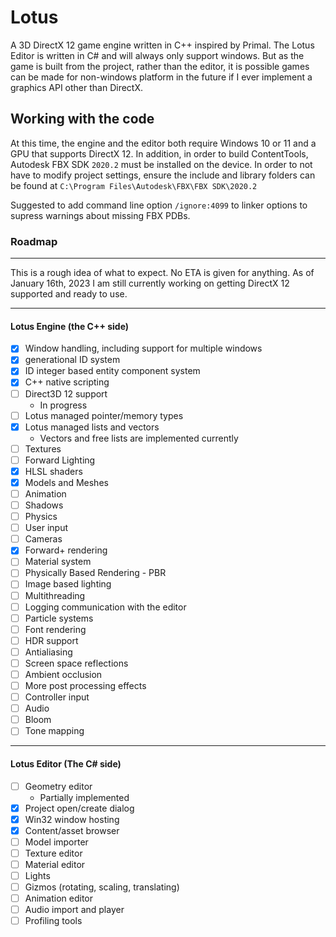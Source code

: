 # Lotus

A 3D DirectX 12 game engine written in C++ inspired by Primal. The Lotus Editor is written in C# and will always only support windows. But as the game is built from the project, rather than the editor, it is possible games can be made for non-windows platform in the future if I ever implement a graphics API other than DirectX.

## Working with the code
At this time, the engine and the editor both require Windows 10 or 11 and a GPU that supports DirectX 12. In addition, in order to build ContentTools, Autodesk FBX SDK `2020.2` must be installed on the device.
In order to not have to modify project settings, ensure the include and library folders can be found at `C:\Program Files\Autodesk\FBX\FBX SDK\2020.2`

Suggested to add command line option `/ignore:4099` to linker options to supress warnings about missing FBX PDBs.

### Roadmap
___
This is a rough idea of what to expect. No ETA is given for anything. As of January 16th, 2023 I am still currently working on getting DirectX 12 supported and ready to use.
___
#### Lotus Engine (the C++ side)
 + [X] Window handling, including support for multiple windows 
 + [X] generational ID system
 + [X] ID integer based entity component system
 + [X] C++ native scripting
 + [ ] Direct3D 12 support
   + In progress
 + [ ] Lotus managed pointer/memory types
 + [X] Lotus managed lists and vectors
   + Vectors and free lists are implemented currently
 + [ ] Textures
 + [ ] Forward Lighting
 + [X] HLSL shaders
 + [X] Models and Meshes
 + [ ] Animation
 + [ ] Shadows
 + [ ] Physics
 + [ ] User input
 + [ ] Cameras
 + [X] Forward+ rendering
 + [ ] Material system
 + [ ] Physically Based Rendering - PBR
 + [ ] Image based lighting
 + [ ] Multithreading
 + [ ] Logging communication with the editor
 + [ ] Particle systems
 + [ ] Font rendering
 + [ ] HDR support
 + [ ] Antialiasing
 + [ ] Screen space reflections
 + [ ] Ambient occlusion
 + [ ] More post processing effects
 + [ ] Controller input
 + [ ] Audio
 + [ ] Bloom
 + [ ] Tone mapping
___
#### Lotus Editor (The C# side)
+ [ ] Geometry editor
  + Partially implemented
+ [X] Project open/create dialog
+ [X] Win32 window hosting
+ [X] Content/asset browser
+ [ ] Model importer
+ [ ] Texture editor
+ [ ] Material editor
+ [ ] Lights
+ [ ] Gizmos (rotating, scaling, translating)
+ [ ] Animation editor
+ [ ] Audio import and player
+ [ ] Profiling tools